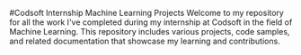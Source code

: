 #Codsoft Internship Machine Learning Projects
Welcome to my repository for all the work I've completed during my internship at Codsoft in the field of Machine Learning. This repository includes various projects, code samples, and related documentation that showcase my learning and contributions.
